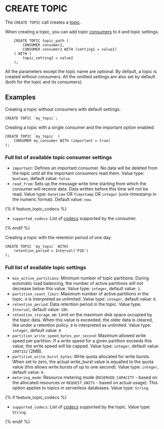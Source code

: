 # CREATE TOPIC

The `CREATE TOPIC` call creates a [topic](../../../../concepts/topic).

When creating a topic, you can add topic [consumers](../../../../concepts/topic#consumer) to it and topic settings.

```
    CREATE TOPIC topic_path (
        CONSUMER consumer1,
        CONSUMER consumer2 WITH (setting1 = value1)
    ) WITH (
        topic_setting2 = value2
    );
```

All the parameters except the topic name are optional. By default, a topic is created without consumers. All
the omitted settings are also set by default (both for the topic and its consumers).

## Examples

Creating a topic without consumers with default settings:

```yql
CREATE TOPIC `my_topic`;
```

Creating a topic with a single consumer and the important option enabled:

```yql
CREATE TOPIC `my_topic` (
    CONSUMER my_consumer WITH (important = true)
);
```

### Full list of available topic consumer settings

* `important`: Defines an important consumer. No data will be deleted from the topic until all the important consumers read them. Value type: `boolean`, default value: `false`.
* `read_from`: Sets up the message write time starting from which the consumer will receive data. Data written before this time will not be read. Value type: `Datetime` OR `Timestamp` OR `integer` (unix-timestamp in the numeric format). Default value: `now`.

{% if feature_topic_codecs %}
* `supported_codecs`: List of [codecs](../../../../concepts/topic#message-codec) supported by the consumer.

{% endif %}

Creating a topic with the retention period of one day:

```yql
CREATE TOPIC `my_topic` WITH(
    retention_period = Interval('P1D')
);
```

### Full list of available topic settings

* `min_active_partitions`: Minimum number of topic partitions. During automatic load balancing, the number of active partitions will not decrease below this value. Value type: `integer`, default value: `1`.
* `partition_count_limit`: Maximum number of active partitions in the topic. `0` is interpreted as unlimited. Value type: `integer`, default value: `0`.
* `retention_period`: Data retention period in the topic. Value type: `Interval`, default value: `18h`.
* `retention_storage_mb`: Limit on the maximum disk space occupied by the topic data. When this value is exceeded, the older data is cleared, like under a retention policy. `0` is interpreted as unlimited. Value type: `integer`, default value: `0`
* `partition_write_speed_bytes_per_second`: Maximum allowed write speed per partition. If a write speed for a given partition exceeds this value, the write speed will be capped. Value type: `integer`, default value: `2097152` (2MB).
* `partition_write_burst_bytes`: Write quota allocated for write bursts. When set to zero, the actual write_burst value is equalled to the quota value (this allows write bursts of up to one second). Value type: `integer`, default value: `0`.
* `metering_mode`: Resource metering mode (`RESERVED_CAPACITY` - based on the allocated resources or `REQUEST_UNITS` - based on actual usage). This option applies to topics in serverless databases. Value type: `String`.

{% if feature_topic_codecs %}
* `supported_codecs`: List of [codecs](../../../../concepts/topic#message-codec) supported by the topic. Value type: `String`.

{% endif %}
